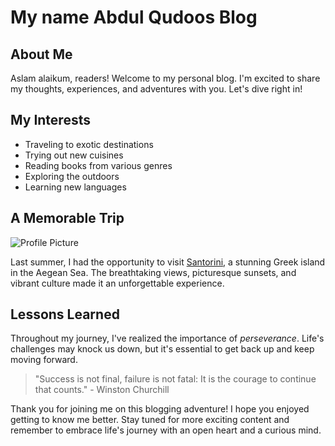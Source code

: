 # My name Abdul Qudoos Blog

## About Me

Aslam alaikum, readers! Welcome to my personal blog. I'm excited to share my thoughts, experiences, and adventures with you. Let's dive right in!

## My Interests

- Traveling to exotic destinations
- Trying out new cuisines
- Reading books from various genres
- Exploring the outdoors
- Learning new languages

## A Memorable Trip

![Profile Picture](https://www.google.com/imgres?imgurl=https%3A%2F%2Fimg.theculturetrip.com%2Fwp-content%2Fuploads%2F2021%2F05%2F2a7d8pk-e1621272929144.jpg&tbnid=yG7xz-hcQuySEM&vet=12ahUKEwjvtOaH6rj_AhVbmycCHfMFCHYQMyhEegQIARBi..i&imgrefurl=https%3A%2F%2Ftheculturetrip.com%2Feurope%2Fswitzerland%2Farticles%2Fthe-10-most-charming-villages-in-switzerland%2F&docid=v5AzT12PZl62DM&w=1923&h=1080&q=Switzerland%20visit%20photo%20with%20friends&ved=2ahUKEwjvtOaH6rj_AhVbmycCHfMFCHYQMyhEegQIARBi)

Last summer, I had the opportunity to visit [Santorini](https://en.wikipedia.org/wiki/Santorini), a stunning Greek island in the Aegean Sea. The breathtaking views, picturesque sunsets, and vibrant culture made it an unforgettable experience.

## Lessons Learned

Throughout my journey, I've realized the importance of *perseverance*. Life's challenges may knock us down, but it's essential to get back up and keep moving forward.

> "Success is not final, failure is not fatal: It is the courage to continue that counts." - Winston Churchill

Thank you for joining me on this blogging adventure! I hope you enjoyed getting to know me better. Stay tuned for more exciting content and remember to embrace life's journey with an open heart and a curious mind.
